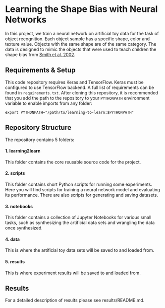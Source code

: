 # Learning the Shape Bias with Neural Networks

In this project, we train a neural network on artificial toy data for the task
of object recognition. Each object sample has a specific shape, color and texture
value. Objects with the same shape are of the same category. The data is
designed to mimic the objects that were used to teach children the shape bias
from [Smith et al. 2002](https://www.ncbi.nlm.nih.gov/pubmed/11892773).

## Requirements & Setup
This code repository requires Keras and TensorFlow. Keras must be
configured to use TensorFlow backend. A full list of requirements can be found
in `requirements.txt`. After cloning this repository, it is recommended that
you add the path to the repository to your `PYTHONPATH` environment variable
to enable imports from any folder:

    export PYTHONPATH="/path/to/learning-to-learn:$PYTHONPATH"


## Repository Structure
The repository contains 5 folders:

#### 1. learning2learn
This folder contains the core reusable source code for the project.

#### 2. scripts
This folder contains short Python scripts for running some experiments. Here
you will find scripts for training a neural network model and evaluating its
performance. There are also scripts for generating and saving datasets.

#### 3. notebooks
This folder contains a collection of Jupyter Notebooks for various small tasks,
such as synthesizing the artificial data sets and wrangling the data once
synthesized.

#### 4. data
This is where the artificial toy data sets will be saved to and loaded from.

#### 5. results
This is where experiment results will be saved to and loaded from.

## Results
For a detailed description of results please see results/README.md.
